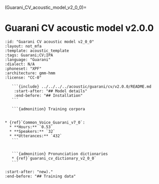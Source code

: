 
(Guarani_CV_acoustic_model_v2_0_0)=
# Guarani CV acoustic model v2.0.0

``````{acoustic} Guarani CV acoustic model v2.0.0
:id: "Guarani CV acoustic model v2_0_0"
:layout: not_mfa
:template: acoustic_template
:tags: Guarani;CV;IPA
:language: "Guarani"
:dialect: N/A
:phoneset: "XPF"
:architecture: gmm-hmm
:license: "CC-0"

   ```{include} ../../../../acoustic/guarani/cv/v2.0.0/README.md
    :start-after: "## Model details"
    :end-before: "## Installation"
   ```

   ```{admonition} Training corpora


* {ref}`Common_Voice_Guarani_v7_0`:
  * **Hours:** `0.53`
  * **Speakers:** `32`
  * **Utterances:** `432`
   ```


   ```{admonition} Pronunciation dictionaries
   * {ref}`guarani_cv_dictionary_v2_0_0`
   ```
``````

```{include} ../../../../acoustic/guarani/cv/v2.0.0/README.md
:start-after: "new)."
:end-before: "## Training data"
```
